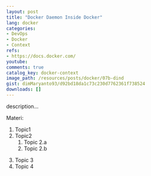 ```yaml
---
layout: post
title: "Docker Daemon Inside Docker"
lang: docker
categories:
- DevOps
- Docker
- Context
refs: 
- https://docs.docker.com/
youtube: 
comments: true
catalog_key: docker-context
image_path: /resources/posts/docker/07b-dind
gist: dimMaryanto93/d92bd18da1c73c230d7762361f738524
downloads: []
---
```



description...

Materi: 

1. Topic1
2. Topic2
    1. Topic 2.a
    2. Topic 2.b
<!--more-->
3. Topic 3
4. Topic 4